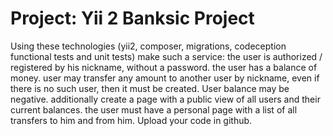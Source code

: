 Project: Yii 2 Banksic Project
============================

Using these technologies (yii2, composer, migrations, codeception functional tests and unit tests) make such a service: the user is authorized / registered by his nickname, without a password. the user has a balance of money. user may transfer any amount to another user by nickname, even if there is no such user, then it must be created. User balance may be negative. additionally create a page with a public view of all users and their current balances. the user must have a personal page with a list of all transfers to him and from him. Upload your code in github.